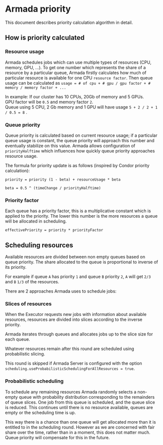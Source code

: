 # Armada priority

This document describes priority calculation algorithm in detail.

## How is priority calculated

### Resource usage
Armada schedules jobs which can use multiple types of resources (CPU, memory, GPU, ...).
To get one number which represents the share of a resource by a particular queue, Armada firstly calculates how much of particular
resource is available for one CPU `resource factor`.
Then queue usage can be calculated as `usage = # of cpu + # gpu / gpu factor + # memory / memory factor + ...` 

In example:
If our cluster has 10 CPUs, 20Gb of memory and 5 GPUs. <br />
GPU factor will be `0.5` and memory factor `2`.<br />
Queue using 5 CPU, 2 Gb memory and 1 GPU will have usage `5 + 2 / 2 + 1 / 0.5 = 8` . 

### Queue priority
Queue priority is calculated based on current resource usage; if a particular queue usage is constant, the queue priority will approach this number and eventually stabilize on this value.
Armada allows configuration of `priorityHalftime` which influences how quickly queue priority approaches resource usage.

The formula for priority update is as follows (inspired by Condor priority calculation):

`priority = priority (1 - beta) + resourceUsage * beta`

`beta = 0.5 ^ (timeChange / priorityHalftime)` 

### Priority factor
Each queue has a priority factor, this is a multiplicative constant which is applied to the priority. The lower this number is the more resources a queue will be allocated in scheduling.

`effectivePriority = priority * priorityFactor`

## Scheduling resources
Available resources are divided between non empty queues based on queue priority. The share allocated to the queue is proportional to inverse of its priority.

For example if queue `A` has priority `1` and queue `B` priority `2`, `A` will get `2/3` and `B` `1/3` of the resources.

There are 2 approaches Armada uses to schedule jobs:

### Slices of resources
When the Executor requests new jobs with information about available resources, resources are divided into slices according to the inverse priority.

Armada iterates through queues and allocates jobs up to the slice size for each queue.

Whatever resources remain after this round are scheduled using probabilistic slicing.

This round is skipped if Armada Server is configured with the option `scheduling.useProbabilisticSchedulingForAllResources = true`.

### Probabilistic scheduling
To schedule any remaining resources Armada randomly selects a non-empty queue with probability distribution corresponding to  the remainders of queue slices. One job from this queue is scheduled, and the queue slice is reduced. This continues until there is no resource available, queues are empty or the scheduling time is up.

This way there is a chance than one queue will get allocated more than it is entitled to in the scheduling round. However as we are concerned with fair share over the time, rather than in a moment, this does not matter much. Queue priority will compensate for this in the future.
